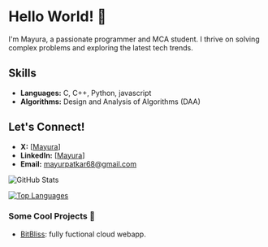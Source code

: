 # Hello World! 👋

I'm Mayura, a passionate programmer and MCA student. I thrive on solving complex problems and exploring the latest tech trends.

## Skills
- **Languages:** C, C++, Python, javascript
- **Algorithms:** Design and Analysis of Algorithms (DAA)

## Let's Connect!
- **X:** [[Mayura](https://x.com/mayurpatkar68?t=x81TllvAZ9pmkAUm9z53ag&s=08)]
- **LinkedIn:** [[Mayura](https://www.linkedin.com/in/mayura-patkar/)]
- **Email:** mayurpatkar68@gmail.com

![GitHub Stats](https://github-readme-stats.vercel.app/api?username=Mayura01&show_icons=true&theme=radical)

[![Top Languages](https://github-readme-stats.vercel.app/api/top-langs/?username=Mayura01&layout=compact&theme=radical)](https://github.com/Mayur68)

### Some Cool Projects 🚀
- [BitBliss](link): fully fuctional cloud webapp.
